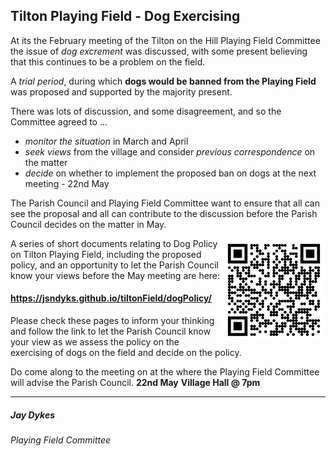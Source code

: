 ## Tilton Playing Field - Dog Exercising

At its the February meeting of the Tilton on the Hill Playing Field Committee the issue of _dog excrement_ was discussed, with some present believing that this continues to be a problem on the field.

A _trial period_, during which **dogs would be banned from the Playing Field** was proposed and supported by the majority present.

There was lots of discussion, and some disagreement, and so the Committee agreed to ...

- _monitor the situation_ in March and April
- _seek views_ from the village and consider _previous correspondence_ on the matter
- _decide_ on whether to implement the proposed ban on dogs at the next meeting - 22nd May

The Parish Council and Playing Field Committee want to ensure that all can see the proposal and all can contribute to the discussion before the Parish Council decides on the matter in May.

<div style="float:right">
<img width=165 src="./qr-code.png">
</div>

A series of short documents relating to Dog Policy on Tilton Playing Field, including the proposed policy, and an opportunity to let the Parish Council know your views before the May meeting are here:

#### https://jsndyks.github.io/tiltonField/dogPolicy/

Please check these pages to inform your thinking and follow the link to let the Parish Council know your view as we assess the policy on the exercising of dogs on the field and decide on the policy.

Do come along to the meeting on at the where the Playing Field Committee will advise the Parish Council.
**22nd May**
**Village Hall @ 7pm**

---

##### Jay Dykes

###### Playing Field Committee
